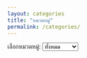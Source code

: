 ```yaml
---
layout: categories
title: "หมวดหมู่"
permalink: /categories/
---
```


<div class="category-dropdown" style="margin-bottom: 1rem;">
  <label for="category-select">เลือกหมวดหมู่:</label>
  <select id="category-select" onchange="location = this.value;">
    <option value="/categories/">ทั้งหมด</option>
    <option value="/categories/พระวินัย/">พระวินัย</option>
    <option value="/categories/พระสูตร/">พระสูตร</option>
    <option value="/categories/พระอภิธรรม/">พระอภิธรรม</option>
  </select>
</div>